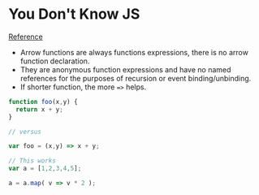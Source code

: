# You Don't Know JS
[Reference](https://github.com/getify/You-Dont-Know-JS/blob/master/es6%20%26%20beyond/ch2.md)

- Arrow functions are always functions expressions, there is no arrow function declaration.
- They are anonymous function expressions and have no named references for the purposes of recursion or event binding/unbinding.
- If shorter function, the more `=>` helps.

``` js
function foo(x,y) {
  return x + y;
}

// versus

var foo = (x,y) => x + y;

// This works
var a = [1,2,3,4,5];

a = a.map( v => v * 2 );
```
